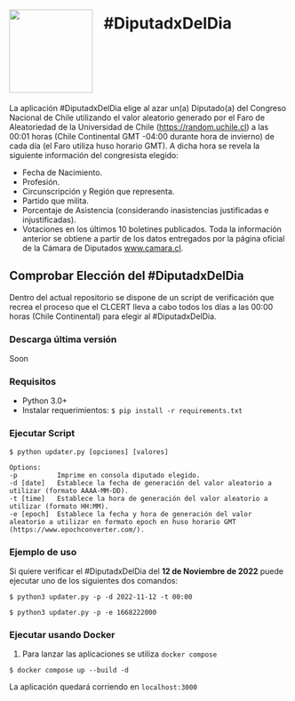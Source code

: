 <h1 style="line-height: 50px; display: flex">
  <img src="https://www.clcert.cl/img/clcert_oscuro.svg" style="width: 150px; padding-right: 20px"/>
  <div>#DiputadxDelDia</div>
</h1>

La aplicación #DiputadxDelDia elige al azar un(a) Diputado(a) del Congreso Nacional de Chile utilizando el valor aleatorio generado por el Faro de Aleatoriedad de la Universidad de Chile (https://random.uchile.cl) a las 00:01 horas (Chile Continental GMT -04:00 durante hora de invierno) de cada día (el Faro utiliza huso horario GMT). A dicha hora se revela la siguiente información del congresista elegido:
* Fecha de Nacimiento.
* Profesión.
* Circunscripción y Región que representa.
* Partido que milita.
* Porcentaje de Asistencia (considerando inasistencias justificadas e injustificadas).
* Votaciones en los últimos 10 boletines publicados.
Toda la información anterior se obtiene a partir de los datos entregados por la página oficial de la Cámara de Diputados www.camara.cl.

## Comprobar Elección del #DiputadxDelDia

Dentro del actual repositorio se dispone de un script de verificación que recrea el proceso que el CLCERT lleva a cabo todos los días a las 00:00 horas (Chile Continental) para elegir al #DiputadxDelDia.

### Descarga última versión

Soon

### Requisitos

* Python 3.0+
* Instalar requerimientos: `$ pip install -r requirements.txt`

### Ejecutar Script

```
$ python updater.py [opciones] [valores]

Options:
-p          Imprime en consola diputado elegido.
-d [date]   Establece la fecha de generación del valor aleatorio a utilizar (formato AAAA-MM-DD).
-t [time]   Establece la hora de generación del valor aleatorio a utilizar (formato HH:MM).
-e [epoch]  Establece la fecha y hora de generación del valor aleatorio a utilizar en formato epoch en huso horario GMT (https://www.epochconverter.com/).
```

### Ejemplo de uso

Si quiere verificar el #DiputadxDelDia del **12 de Noviembre de 2022** puede ejecutar uno de los siguientes dos comandos:

```
$ python3 updater.py -p -d 2022-11-12 -t 00:00
```
```
$ python3 updater.py -p -e 1668222000
```

### Ejecutar usando Docker

1. Para lanzar las aplicaciones se utiliza `docker compose`
```
$ docker compose up --build -d
```
La aplicación quedará corriendo en `localhost:3000`
